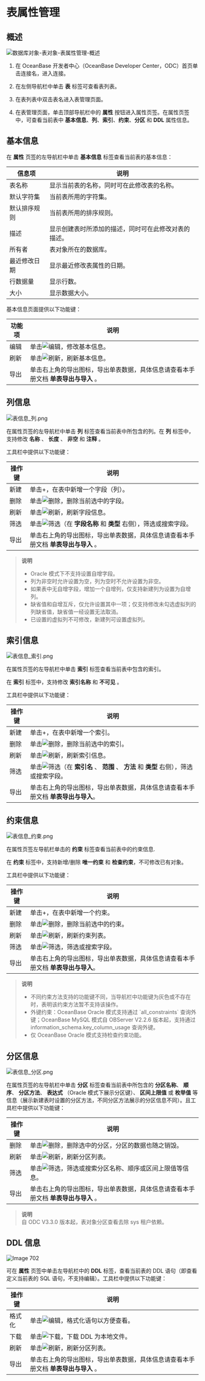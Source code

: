 表属性管理 
==========================



概述 
-----------------------

![数据库对象-表对象-表属性管理-概述](https://obbusiness-private.oss-cn-shanghai.aliyuncs.com/doc/img/odc/410/table/table%20attribute-basic%20information.png)

1. 在 OceanBase 开发者中心（OceanBase Developer Center，ODC）首页单击连接名，进入连接。

2. 在左侧导航栏中单击 **表** 标签可查看表列表。 

3. 在表列表中双击表名进入表管理页面。

4. 在表管理页面，单击顶部导航栏中的 **属性** 按钮进入属性页签。在属性页签中，可查看当前表中 **基本信息**、**列**、**索引**、**约束**、**分区** 和 **DDL** 属性信息。



基本信息 
-------------------------


在 **属性** 页签的左导航栏中单击 **基本信息** 标签查看当前表的基本信息：


|  信息项   |             说明             |
|--------|----------------------------|
| 表名称    | 显示当前表的名称，同时可在此修改表的名称。      |
| 默认字符集  | 当前表所用的字符集。                 |
| 默认排序规则 | 当前表所用的排序规则。                |
| 描述     | 显示创建表时所添加的描述，同时可在此修改对表的描述。 |
| 所有者    | 表对象所在的数据库。                 |
| 最近修改日期 | 显示最近修改表属性的日期。              |
|行数据量|显示行数。|
|大小|显示数据大小。|



基本信息页面提供以下功能键：


| 功能项 |                      说明                      |
|-----|----------------------------------------------|
| 编辑  | 单击![编辑](https://help-static-aliyun-doc.aliyuncs.com/assets/img/zh-CN/9525548461/p412792.jpg)，修改基本信息。       |
| 刷新  | 单击![刷新](https://help-static-aliyun-doc.aliyuncs.com/assets/img/zh-CN/9525548461/p412817.jpg)，刷新基本信息。       |
| 导出  | 单击右上角的导出图标，导出单表数据，具体信息请查看本手册文档 **单表导出与导入** 。 |



列信息 
------------------------

![表信息_列.png](https://obbusiness-private.oss-cn-shanghai.aliyuncs.com/doc/img/odc/340/%E8%A1%A8%E5%B1%9E%E6%80%A7%E7%AE%A1%E7%90%86-3.png)

在属性页签的左导航栏中单击 **列** 标签查看当前表中所包含的列。在 **列** 标签中，支持修改 **名称** 、 **长度** 、 **非空** 和 **注释** 。

工具栏中提供以下功能键：




| 操作键 |                               说明                                |
|-----|-----------------------------------------------------------------|
| 新建  | 单击+，在表中新增一个字段（列）。                                               |
| 删除  | 单击![删除](https://help-static-aliyun-doc.aliyuncs.com/assets/img/zh-CN/9525548461/p412794.jpg)，删除当前选中的字段。                       |
| 刷新  | 单击![刷新](https://help-static-aliyun-doc.aliyuncs.com/assets/img/zh-CN/9525548461/p412817.jpg)，刷新字段信息。                          |
| 筛选  | 单击![筛选](https://help-static-aliyun-doc.aliyuncs.com/assets/img/zh-CN/9525548461/p412788.jpg)（在 **字段名称** 和 **类型** 右侧），筛选或搜索字段。 |
| 导出  | 单击右上角的导出图标，导出单表数据，具体信息请查看本手册文档 **单表导出与导入** 。                    |


> **说明**  
> <ul><li> Oracle 模式下不支持设置自增字段。</li>
> <li> 列为非空时允许设置为空，列为空时不允许设置为非空。</li>
> <li> 如果表中无自增字段，增加一个自增列，仅支持新建列为设置为自增列。</li>
> <li> 缺省值和自增互斥，仅允许设置其中一项；仅支持修改未勾选虚拟列的列缺省值，缺省值一经设置无法取消。</li>
> <li> 已设置的虚拟列不可修改，新建列可设置虚拟列。</li></ul>

  




索引信息 
-------------------------

![表信息_索引.png](https://obbusiness-private.oss-cn-shanghai.aliyuncs.com/doc/img/odc/340/%E8%A1%A8%E5%B1%9E%E6%80%A7%E7%AE%A1%E7%90%86-4.png)

在属性页签的左导航栏中单击 **索引** 标签查看当前表中包含的索引。

在 **索引** 标签中，支持修改 **索引名称** 和 **不可见** 。

工具栏中提供以下功能键：


| 操作键 |                                        说明                                        |
|-----|----------------------------------------------------------------------------------|
| 新建  | 单击+，在表中新增一个索引。                                                                   |
| 删除  | 单击![删除](https://help-static-aliyun-doc.aliyuncs.com/assets/img/zh-CN/9525548461/p412794.jpg)，删除当前选中的索引。                                        |
| 刷新  | 单击![刷新](https://help-static-aliyun-doc.aliyuncs.com/assets/img/zh-CN/9525548461/p412817.jpg)，刷新索引信息。                                           |
| 筛选  | 单击![筛选](https://help-static-aliyun-doc.aliyuncs.com/assets/img/zh-CN/9525548461/p412788.jpg)（在 **索引名** 、 **范围** 、 **方法** 和 **类型** 右侧），筛选或搜索字段。 |
| 导出  | 单击右上角的导出图标，导出单表数据，具体信息请查看本手册文档 **单表导出与导入**。                                     |



约束信息 
-------------------------

![表信息_约束.png](https://obbusiness-private.oss-cn-shanghai.aliyuncs.com/doc/img/odc/340/%E8%A1%A8%E5%B1%9E%E6%80%A7%E7%AE%A1%E7%90%86-5.png)

在属性页签左导航栏单击的 **约束** 标签查看当前表中的约束信息.

在 **约束** 标签中，支持新增/删除 **唯一约束** 和 **检查约束**，不可修改已有对象。

工具栏中提供以下功能键：


| 操作键 |                      说明                      |
|-----|----------------------------------------------|
| 新建  | 单击+，在表中新增一个约束。                               |
| 删除  | 单击![删除](https://help-static-aliyun-doc.aliyuncs.com/assets/img/zh-CN/9525548461/p412794.jpg)，删除当前选中的约束。    |
| 刷新  | 单击![刷新](https://help-static-aliyun-doc.aliyuncs.com/assets/img/zh-CN/9525548461/p412817.jpg)，刷新约束列表。       |
| 筛选  | 单击![筛选](https://help-static-aliyun-doc.aliyuncs.com/assets/img/zh-CN/9525548461/p412788.jpg)，筛选或搜索字段。      |
| 导出  | 单击右上角的导出图标，导出单表数据，具体信息请查看本手册文档 **单表导出与导入**。 |


> **说明**  
> <ul><li> 不同约束方法支持的功能键不同，当导航栏中功能键为灰色或不存在时，表明该约束方法暂不支持该操作。</li>
> <li> 外键约束：OceanBase Oracle 模式支持通过 `all_constraints` 查询外键；OceanBase MySQL 模式自 OBServer V2.2.6 版本起，支持通过 information_schema.key_column_usage 查询外键。</li>
> <li> 仅 OceanBase Oracle 模式支持检查约束功能。</li></ul>


分区信息 
-------------------------

![表信息_分区.png](https://obbusiness-private.oss-cn-shanghai.aliyuncs.com/doc/img/odc/340/%E8%A1%A8%E5%B1%9E%E6%80%A7%E7%AE%A1%E7%90%86-6.png)

在属性页签的左导航栏中单击 **分区** 标签查看当前表中所包含的 **分区名称**、 **顺序**、 **分区方法**、 **表达式** （Oracle 模式下展示分区键）、 **区间上限值** 或 **枚举值** 等信息（展示新建表时设置的分区方法，不同分区方法展示的分区信息不同）。且工具栏中提供以下功能键：


| 操作键 |                          说明                           |
|-----|-------------------------------------------------------|
| 删除  | 单击![删除](https://help-static-aliyun-doc.aliyuncs.com/assets/img/zh-CN/9525548461/p412794.jpg)，删除选中的分区，分区的数据也随之销毁。    |
| 刷新  | 单击![刷新](https://help-static-aliyun-doc.aliyuncs.com/assets/img/zh-CN/9525548461/p412817.jpg)，刷新分区列表。                |
| 筛选  | 单击![筛选](https://help-static-aliyun-doc.aliyuncs.com/assets/img/zh-CN/9525548461/p412788.jpg)，筛选或搜索分区名称、顺序或区间上限值等信息。 |
| 导出  | 单击右上角的导出图标，导出单表数据，具体信息请查看本手册文档 **单表导出与导入** 。          |


> **说明**  
> 自 ODC V3.3.0 版本起，表对象分区查看去除 sys 租户依赖。



DDL 信息 
---------------------------

![Image 702](https://obbusiness-private.oss-cn-shanghai.aliyuncs.com/doc/img/odc/340/%E8%A1%A8%E5%B1%9E%E6%80%A7%E7%AE%A1%E7%90%86-7.png)

可在 **属性** 页签中单击左导航栏中的 **DDL** 标签，查看当前表的 DDL 语句（即查看定义当前表的 SQL 语句，不支持编辑）。工具栏中提供以下功能键：


| 操作键 |                      说明                      |
|-----|----------------------------------------------|
| 格式化 | 单击![编辑](https://help-static-aliyun-doc.aliyuncs.com/assets/img/zh-CN/9525548461/p412792.jpg)，格式化语句以方便查看。   |
| 下载  | 单击![下载](https://obbusiness-private.oss-cn-shanghai.aliyuncs.com/doc/img/odc/%E4%B8%8B%E8%BD%BD.jpg)，下载 DDL 为本地文件。 |
| 刷新  | 单击![刷新](https://help-static-aliyun-doc.aliyuncs.com/assets/img/zh-CN/9525548461/p412817.jpg)，刷新分区列表。       |
| 导出  | 单击右上角的导出图标，导出单表数据，具体信息请查看本手册文档 **单表导出与导入** 。 |



